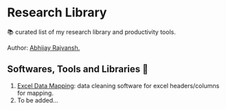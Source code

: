 # Research Library

📚 curated list of my research library and productivity tools.

Author: [Abhijay Rajvansh.](https://www.abhijayrajvansh.com/)

## Softwares, Tools and Libraries 🔗 

1. [Excel Data Mapping](https://github.com/abhijayrajvansh/excel-data-mapping):  data cleaning software for excel headers/columns for mapping.
2. To be added...